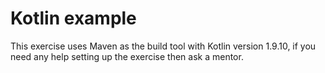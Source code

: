 # Kotlin example

This exercise uses Maven as the build tool with Kotlin version 1.9.10,
if you need any help setting up the exercise then ask a mentor.